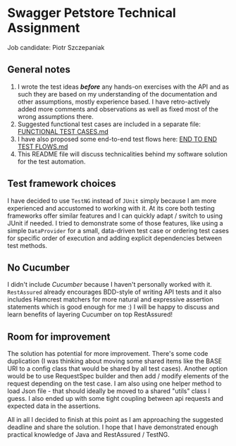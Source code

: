 # Swagger Petstore Technical Assignment
Job candidate: Piotr Szczepaniak

## General notes

1. I wrote the test ideas **_before_** any hands-on exercises with the API and as such they are based on my understanding of the documentation and other assumptions, mostly experience based. I have retro-actively added more comments and observations as well as fixed most of the wrong assumptions there.
2. Suggested functional test cases are included in a separate file: [FUNCTIONAL TEST CASES.md](FUNCTIONAL%20TEST%20CASES.md)
3. I have also proposed some end-to-end test flows here: [END TO END TEST FLOWS.md](END%20TO%20END%20TEST%20FLOWS.md)
4. This README file will discuss technicalities behind my software solution for the test automation.

## Test framework choices

I have decided to use `TestNG` instead of `JUnit` simply because I am more experienced and accustomed to working with it. At its  core both testing frameworks offer similar features and I can quickly adapt / switch to using JUnit if needed. I tried to demonstrate some of those features, like using a simple `DataProvider` for a small, data-driven test case or ordering test cases for specific order of execution and adding explicit dependencies between test methods.

## No Cucumber

I didn't include *Cucumber* because I haven't personally worked with it. `RestAssured` already encourages BDD-style of writing API tests and it also includes Hamcrest matchers for more natural and expressive assertion statements which is good enough for me :) I will be happy to discuss and learn benefits of layering Cucumber on top RestAssured!

## Room for improvement

The solution has potential for more improvement. There's some code duplication (I was thinking about moving some shared items like the BASE URI to a config class that would be shared by all test cases). Another option would be to use RequestSpec builder and then add / modify elements of the request depending on the test case. I am also using one helper method to load Json file - that should ideally be moved to a shared "utils" class I guess. I also ended up with some tight coupling between api requests and expected data in the assertions.

All in all I decided to finish at this point as I am approaching the suggested deadline and share the solution. I hope that I have demonstrated enough practical knowledge of Java and RestAssured / TestNG.

